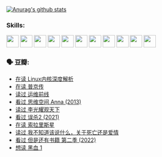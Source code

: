 
[![Anurag's github stats](https://github-readme-stats.vercel.app/api?username=w940853815)](https://github.com/anuraghazra/github-readme-stats)

### Skills:

<code><img height="32" src="https://cdn.jsdelivr.net/npm/simple-icons@v5/icons/python.svg"></code>
<code><img height="32" src="https://cdn.jsdelivr.net/npm/simple-icons@v5/icons/javascript.svg"></code>
<code><img height="32" src="https://cdn.jsdelivr.net/npm/simple-icons@v5/icons/django.svg"></code>
<code><img height="32" src="https://cdn.jsdelivr.net/npm/simple-icons@v5/icons/flask.svg"></code>
<code><img height="32" src="https://cdn.jsdelivr.net/npm/simple-icons@v5/icons/vuetify.svg"></code>
<code><img height="32" src="https://cdn.jsdelivr.net/npm/simple-icons@v5/icons/git.svg"></code>
<code><img height="32" src="https://cdn.jsdelivr.net/npm/simple-icons@v5/icons/docker.svg"></code>
<code><img height="32" src="https://cdn.jsdelivr.net/npm/simple-icons@v5/icons/postgresql.svg"></code>
<code><img height="32" src="https://cdn.jsdelivr.net/npm/simple-icons@v5/icons/elasticsearch.svg"></code>
<code><img height="32" src="https://cdn.jsdelivr.net/npm/simple-icons@v5/icons/macos.svg"></code>
<code><img height="32" src="https://cdn.jsdelivr.net/npm/simple-icons@v5/icons/linux.svg"></code>

### 🗣 豆瓣:

<!-- DOUBAN-ACTIVITIES:START -->
- [在读 Linux内核深度解析](https://www.douban.com/people/136069238/status/3790997133/?_i=46849881)
- [在读 普京传](https://www.douban.com/people/136069238/status/3786411478/?_i=46849881)
- [读过 运维前线](https://www.douban.com/people/136069238/status/3786410747/?_i=46849881)
- [看过 思维空间 Anna‎ (2013)](https://www.douban.com/people/136069238/status/3786092531/?_i=46849881)
- [读过 李光耀观天下](https://www.douban.com/people/136069238/status/3779830661/?_i=46849881)
- [看过 误杀2‎ (2021)](https://www.douban.com/people/136069238/status/3779360592/?_i=46849881)
- [在读 索拉里斯星](https://www.douban.com/people/136069238/status/3779002317/?_i=46849881)
- [读过 我不知道该说什么，关于死亡还是爱情](https://www.douban.com/people/136069238/status/3778409279/?_i=46849881)
- [看过 但是还有书籍 第二季‎ (2022)](https://www.douban.com/people/136069238/status/3778351685/?_i=46849881)
- [想读 黑血 1](https://www.douban.com/people/136069238/status/3772430515/?_i=46849881)
<!-- DOUBAN-ACTIVITIES:END -->
<!--
**w940853815/w940853815** is a ✨ _special_ ✨ repository because its `README.md` (this file) appears on your GitHub profile.

Here are some ideas to get you started:

- 🔭 I’m currently working on ...
- 🌱 I’m currently learning ...
- 👯 I’m looking to collaborate on ...
- 🤔 I’m looking for help with ...
- 💬 Ask me about ...
- 📫 How to reach me: ...
- 😄 Pronouns: ...
- ⚡ Fun fact: ...
-->
